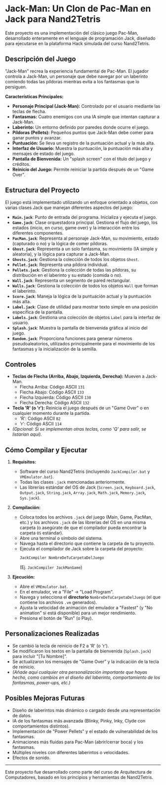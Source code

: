 # Jack-Man: Un Clon de Pac-Man en Jack para Nand2Tetris

Este proyecto es una implementación del clásico juego Pac-Man, desarrollado enteramente en el lenguaje de programación Jack, diseñado para ejecutarse en la plataforma Hack simulada del curso Nand2Tetris.

## Descripción del Juego

"Jack-Man" recrea la experiencia fundamental de Pac-Man. El jugador controla a Jack-Man, un personaje que debe navegar por un laberinto comiendo todas las píldoras mientras evita a los fantasmas que lo persiguen.

**Características Principales:**

*   **Personaje Principal (Jack-Man):** Controlado por el usuario mediante las teclas de flecha.
*   **Fantasmas:** Cuatro enemigos con una IA simple que intentan capturar a Jack-Man.
*   **Laberinto:** Un entorno definido por paredes donde ocurre el juego.
*   **Píldoras (Pellets):** Pequeños puntos que Jack-Man debe comer para ganar puntos y avanzar.
*   **Puntuación:** Se lleva un registro de la puntuación actual y la más alta.
*   **Interfaz de Usuario:** Muestra la puntuación, la puntuación más alta y mensajes de estado del juego.
*   **Pantalla de Bienvenida:** Un "splash screen" con el título del juego y créditos.
*   **Reinicio del Juego:** Permite reiniciar la partida después de un "Game Over".

## Estructura del Proyecto

El juego está implementado utilizando un enfoque orientado a objetos, con varias clases Jack que manejan diferentes aspectos del juego:

*   **`Main.jack`**: Punto de entrada del programa. Inicializa y ejecuta el juego.
*   **`Game.jack`**: Clase orquestadora principal. Gestiona el flujo del juego, los estados (inicio, en curso, game over) y la interacción entre los diferentes componentes.
*   **`PacMan.jack`**: Representa al personaje Jack-Man, su movimiento, estado (capturado o no) y la lógica de comer píldoras.
*   **`Ghost.jack`**: Representa a un solo fantasma, su movimiento (IA simple y aleatoria), y la lógica para capturar a Jack-Man.
*   **`Ghosts.jack`**: Gestiona la colección de todos los objetos `Ghost`.
*   **`Pellet.jack`**: Representa una píldora individual.
*   **`Pellets.jack`**: Gestiona la colección de todas las píldoras, su distribución en el laberinto y su estado (comida o no).
*   **`Wall.jack`**: Representa un segmento de pared rectangular.
*   **`Walls.jack`**: Gestiona la colección de todos los objetos `Wall` que forman el laberinto.
*   **`Score.jack`**: Maneja la lógica de la puntuación actual y la puntuación más alta.
*   **`Label.jack`**: Clase de utilidad para mostrar texto simple en una posición específica de la pantalla.
*   **`Labels.jack`**: Gestiona una colección de objetos `Label` para la interfaz de usuario.
*   **`Splash.jack`**: Muestra la pantalla de bienvenida gráfica al inicio del juego.
*   **`Random.jack`**: Proporciona funciones para generar números pseudoaleatorios, utilizados principalmente para el movimiento de los fantasmas y la inicialización de la semilla.

## Controles

*   **Teclas de Flecha (Arriba, Abajo, Izquierda, Derecha):** Mueven a Jack-Man.
    *   Flecha Arriba: Código ASCII `131`
    *   Flecha Abajo: Código ASCII `133`
    *   Flecha Izquierda: Código ASCII `130`
    *   Flecha Derecha: Código ASCII `132`
*   **Tecla 'R' (o 'r'):** Reinicia el juego después de un "Game Over" o en cualquier momento durante la partida.
    *   'R': Código ASCII `82`
    *   'r': Código ASCII `114`
*   *(Opcional: Si se implementan otras teclas, como 'Q' para salir, se listarían aquí).*

## Cómo Compilar y Ejecutar

1.  **Requisitos:**
    *   Software del curso Nand2Tetris (incluyendo `JackCompiler.bat` y `VMEmulator.bat`).
    *   Todas las clases `.jack` mencionadas anteriormente.
    *   Las librerías estándar del OS de Jack (`Screen.jack`, `Keyboard.jack`, `Output.jack`, `String.jack`, `Array.jack`, `Math.jack`, `Memory.jack`, `Sys.jack`).

2.  **Compilación:**
    *   Coloca todos los archivos `.jack` del juego (Main, Game, PacMan, etc.) y los archivos `.jack` de las librerías del OS en una misma carpeta (o asegúrate de que el compilador pueda encontrar la carpeta `OS` estándar).
    *   Abre una terminal o símbolo del sistema.
    *   Navega hasta el directorio que contiene la carpeta de tu proyecto.
    *   Ejecuta el compilador de Jack sobre la carpeta del proyecto:
        ```bash
        JackCompiler NombreDeTuCarpetaDelJuego
        ```
        (Ej. `JackCompiler JackManGame`)

3.  **Ejecución:**
    *   Abre el `VMEmulator.bat`.
    *   En el emulador, ve a "File" -> "Load Program".
    *   Navega y selecciona el **directorio** `NombreDeTuCarpetaDelJuego` (el que contiene los archivos `.vm` generados).
    *   Ajusta la velocidad de animación del emulador a "Fastest" (y "No animation" si está disponible) para un mejor rendimiento.
    *   Presiona el botón de "Run" (o Play).

## Personalizaciones Realizadas

*   Se cambió la tecla de reinicio de F2 a 'R' (o 'r').
*   Se modificaron los textos en la pantalla de bienvenida (`Splash.jack`) para incluir "[Tu Nombre]".
*   Se actualizaron los mensajes de "Game Over" y la indicación de la tecla de reinicio.
*   *(Añade aquí cualquier otra personalización importante que hayas hecho, como cambios en el diseño del laberinto, comportamiento de los fantasmas, power-ups, etc.)*

## Posibles Mejoras Futuras

*   Diseño de laberintos más dinámico o cargado desde una representación de datos.
*   IA de los fantasmas más avanzada (Blinky, Pinky, Inky, Clyde con comportamientos distintos).
*   Implementación de "Power Pellets" y el estado de vulnerabilidad de los fantasmas.
*   Animaciones más fluidas para Pac-Man (abrir/cerrar boca) y los fantasmas.
*   Múltiples niveles con diferentes laberintos o velocidades.
*   Efectos de sonido.

---

Este proyecto fue desarrollado como parte del curso de Arquitectura de Computadores, basado en los principios y herramientas de Nand2Tetris.
